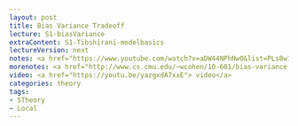 ```yaml
---
layout: post
title: Bias Variance Tradeoff
lecture: S1-biasVariance
extraContent: S1-Tibshirani-modelbasics 
lectureVersion: next
notes: <a href="https://www.youtube.com/watch?v=aDW44NPhNw0&list=PLs8w1Cdi-zvY9ICoYqu1XV0YoTQgShXw2">Error Metrics</a>
morenotes: <a href="http://www.cs.cmu.edu/~wcohen/10-601/bias-variance.pdf"> Useful BiasVar </a> + <a href="https://web.stanford.edu/~hastie/ElemStatLearn/">ESL Ch7</a>
video: <a href="https://youtu.be/yazgxdA7xxE"> video</a> 
categories: theory
tags:
- 5Theory
- Local
---
```

